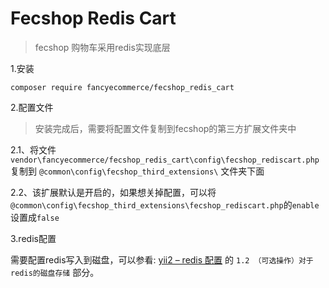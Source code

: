 Fecshop Redis Cart
======================

> fecshop 购物车采用redis实现底层


1.安装

```
composer require fancyecommerce/fecshop_redis_cart 
```

2.配置文件

> 安装完成后，需要将配置文件复制到fecshop的第三方扩展文件夹中

2.1、将文件 `vendor\fancyecommerce/fecshop_redis_cart\config\fecshop_rediscart.php`
复制到 `@common\config\fecshop_third_extensions\` 文件夹下面

2.2、该扩展默认是开启的，如果想关掉配置，可以将
`@common\config\fecshop_third_extensions\fecshop_rediscart.php`的`enable`
设置成`false`

3.redis配置

需要配置redis写入到磁盘，可以参看:
[yii2 – redis 配置](http://www.fancyecommerce.com/2016/05/03/yii2-redis-%E9%85%8D%E7%BD%AE/)
的
`1.2 （可选操作）对于redis的磁盘存储` 部分。





